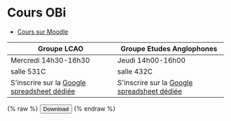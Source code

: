 # Cours OBi 

- [Cours sur Moodle](https://moodlesupd.script.univ-paris-diderot.fr/course/view.php?id=10115)  

Groupe LCAO | Groupe Etudes Anglophones  
------------ | -------------
Mercredi 14h30-16h30 | Jeudi 14h00-16h00  
salle 531C | salle 432C  
S'inscrire sur la [Google spreadsheet dédiée](https://goo.gl/BiyVmh) | S'inscrire sur la [Google spreadsheet dédiée](https://goo.gl/h1SvhX) 

{% raw %}
<button onclick="window.open('/source/td0_ea.pdf')">Download</button>
{% endraw %}
